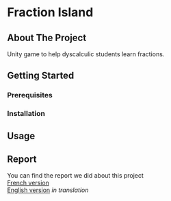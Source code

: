 <br />
<h1 align="left">Fraction Island</h1>

## About The Project
Unity game to help dyscalculic students learn fractions.

## Getting Started

### Prerequisites

### Installation

## Usage

## Report
You can find the report we did about this project </br>
[French version](https://github.com/andreamiele/transD/tree/main/Report/FR) </br>
[English version]() *in translation*

